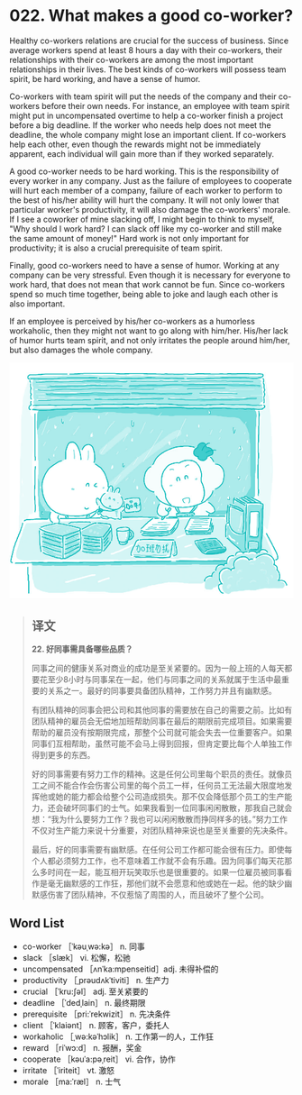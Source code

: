 # 022. What makes a good co-worker?

Healthy co-workers relations are crucial for the success of business. Since average workers spend at least 8 hours a day with their co-workers, their relationships with their co-workers are among the most important relationships in their lives. The best kinds of co-workers will possess team spirit, be hard working, and have a sense of humor.

Co-workers with team spirit will put the needs of the company and their co-workers before their own needs. For instance, an employee with team spirit might put in uncompensated overtime to help a co-worker finish a project before a big deadline. If the worker who needs help does not meet the deadline, the whole company might lose an important client. If co-workers help each other, even though the rewards might not be immediately apparent, each individual will gain more than if they worked separately.

A good co-worker needs to be hard working. This is the responsibility of every worker in any company. Just as the failure of employees to cooperate will hurt each member of a company, failure of each worker to perform to the best of his/her ability will hurt the company. It will not only lower that particular worker's productivity, it will also damage the co-workers' morale. If I see a coworker of mine slacking off, I might begin to think to myself, "Why should I work hard? I can slack off like my co-worker and still make the same amount of money!" Hard work is not only important for productivity; it is also a crucial prerequisite of team spirit.

Finally, good co-workers need to have a sense of humor. Working at any company can be very stressful. Even though it is necessary for everyone to work hard, that does not mean that work cannot be fun. Since co-workers spend so much time together, being able to joke and laugh each other is also important.

If an employee is perceived by his/her co-workers as a humorless workaholic, then they might not want to go along with him/her. His/her lack of humor hurts team spirit, and not only irritates the people around him/her, but also damages the whole company.

![](.gitbook/assets/toefl-ibt-high-score-essays-022.jpg)

> ## 译文
>
> **22. 好同事需具备哪些品质？**
>
> 同事之间的健康关系对商业的成功是至关紧要的。因为一般上班的人每天都要花至少8小时与同事呆在一起，他们与同事之间的关系就属于生活中最重要的关系之一。最好的同事要具备团队精神，工作努力并且有幽默感。
>
> 有团队精神的同事会把公司和其他同事的需要放在自己的需要之前。比如有团队精神的雇员会无偿地加班帮助同事在最后的期限前完成项目。如果需要帮助的雇员没有按期限完成，那整个公司就可能会失去一位重要客户。如果同事们互相帮助，虽然可能不会马上得到回报，但肯定要比每个人单独工作得到更多的东西。
>
> 好的同事需要有努力工作的精神。这是任何公司里每个职员的责任。就像员工之间不能合作会伤害公司里的每个员工一样，任何员工无法最大限度地发挥他或她的能力都会给整个公司造成损失。那不仅会降低那个员工的生产能力，还会破坏同事们的士气。如果我看到一位同事闲闲散散，那我自己就会想：“我为什么要努力工作？我也可以闲闲散散而挣同样多的钱。”努力工作不仅对生产能力来说十分重要，对团队精神来说也是至关重要的先决条件。
>
> 最后，好的同事需要有幽默感。在任何公司工作都可能会很有压力。即使每个人都必须努力工作，也不意味着工作就不会有乐趣。因为同事们每天花那么多时间在一起，能互相开玩笑取乐也是很重要的。如果一位雇员被同事看作是毫无幽默感的工作狂，那他们就不会愿意和他或她在一起。他的缺少幽默感伤害了团队精神，不仅惹恼了周围的人，而且破坏了整个公司。

## Word List

* co-worker ［ˈkəuˌwə:kə］ n. 同事
* slack ［slæk］ vi. 松懈，松驰
* uncompensated ［ʌnˈka:mpenseitid］adj. 未得补偿的
* productivity ［ˌprəudʌkˈtiviti］ n. 生产力
* crucial ［ˈkru:ʃəl］ adj. 至关紧要的
* deadline ［ˈdedˌlain］ n. 最终期限
* prerequisite ［pri:ˈrekwizit］ n. 先决条件
* client ［ˈklaiənt］ n. 顾客，客户，委托人
* workaholic ［ˌwə:kəˈhɔlik］ n. 工作第一的人，工作狂
* reward ［riˈwɔ:d］ n. 报酬，奖金
* cooperate ［kəuˈa:pəˌreit］ vi. 合作，协作
* irritate ［ˈiriteit］ vt. 激怒
* morale ［ma:ˈræl］ n. 士气

